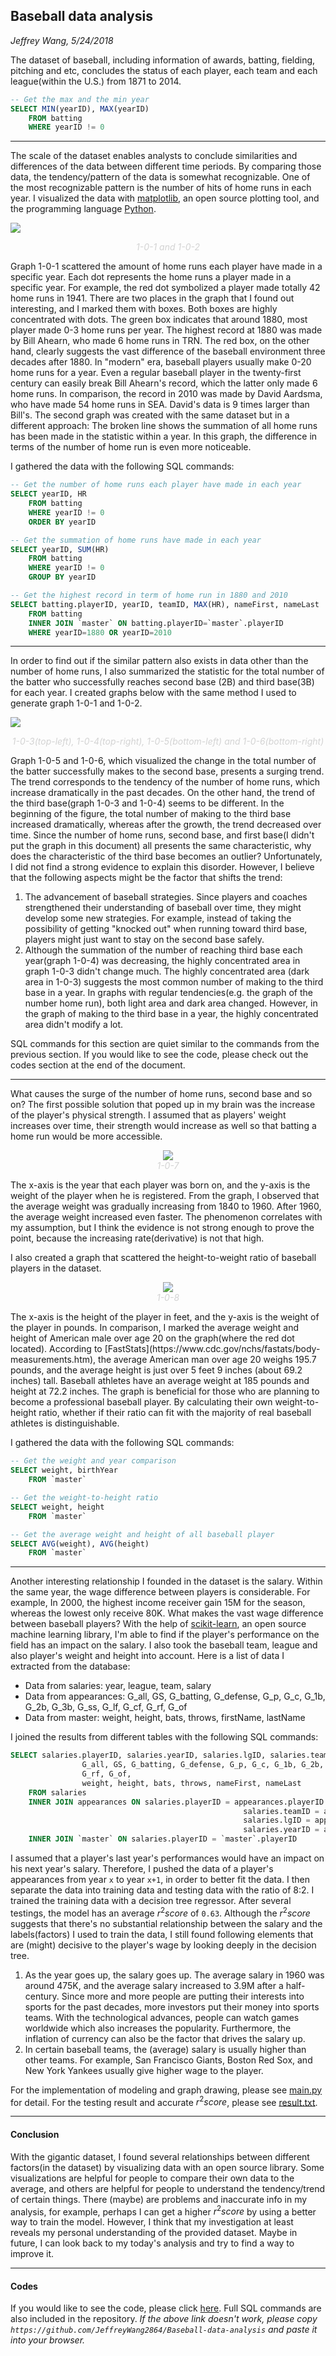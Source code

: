 ## Baseball data analysis
*Jeffrey Wang, 5/24/2018*


The dataset of baseball, including information of awards, batting, fielding, pitching and etc, concludes the status of each player, each team and each league(within the U.S.) from 1871 to 2014.

```sql
-- Get the max and the min year
SELECT MIN(yearID), MAX(yearID)
	FROM batting
	WHERE yearID != 0
```
___

The scale of the dataset enables analysts to conclude similarities and differences of the data between different time periods. By comparing those data, the tendency/pattern of the data is somewhat recognizable. One of the most recognizable pattern is the number of hits of home runs in each year. I visualized the data with [matplotlib](http://matplotlib.org/), an open source plotting tool, and the programming language [Python](https://www.python.org/).
<p>
    <img src='media/15271761548418/home%20runs.png' caption='1-0-1 and 1-0-2'>
    <center><em style="color:lightGray">1-0-1 and 1-0-2</em></center>
</p>

Graph 1-0-1 scattered the amount of home runs each player have made in a specific year. Each dot represents the home runs a player made in a specific year. For example, the red dot symbolized a player made totally 42 home runs in 1941. There are two places in the graph that I found out interesting, and I marked them with boxes. Both boxes are highly concentrated with dots. The green box indicates that around 1880, most player made 0-3 home runs per year. The highest record at 1880 was made by Bill Ahearn, who made 6 home runs in TRN. The red box, on the other hand, clearly suggests the vast difference of the baseball environment three decades after 1880. In "modern" era, baseball players usually make 0-20 home runs for a year. Even a regular baseball player in the twenty-first century can easily break Bill Ahearn's record, which the latter only made 6 home runs. In comparison, the record in 2010 was made by David Aardsma, who have made 54 home runs in SEA. David's data is 9 times larger than Bill's. The second graph was created with the same dataset but in a different approach: The broken line shows the summation of all home runs has been made in the statistic within a year. In this graph, the difference in terms of the number of home run is even more noticeable.

I gathered the data with the following SQL commands:

```sql
-- Get the number of home runs each player have made in each year
SELECT yearID, HR
	FROM batting
	WHERE yearID != 0
	ORDER BY yearID

-- Get the summation of home runs have made in each year
SELECT yearID, SUM(HR)
	FROM batting
	WHERE yearID != 0
	GROUP BY yearID

-- Get the highest record in term of home run in 1880 and 2010
SELECT batting.playerID, yearID, teamID, MAX(HR), nameFirst, nameLast
	FROM batting
	INNER JOIN `master` ON batting.playerID=`master`.playerID
	WHERE yearID=1880 OR yearID=2010
```
___

In order to find out if the similar pattern also exists in data other than the number of home runs, I also summarized the statistic for the total number of the batter who successfully reaches second base (2B) and third base(3B) for each year. I created graphs below with the same method I used to generate graph 1-0-1 and 1-0-2.
<p>
    <img src='https://github.com/JeffreyWang2864/Baseball-data-analysis/blob/master/images/2nd%20and%203rd%20base.png' caption='1-0-1 and 1-0-2'>
    <center><em style="color:lightGray">1-0-3(top-left), 1-0-4(top-right), 1-0-5(bottom-left) and 1-0-6(bottom-right)</em></center>
</p>
Graph 1-0-5 and 1-0-6, which visualized the change in the total number of the batter successfully makes to the second base, presents a surging trend. The trend corresponds to the tendency of the number of home runs, which increase dramatically in the past decades. On the other hand, the trend of the third base(graph 1-0-3 and 1-0-4) seems to be different. In the beginning of the figure, the total number of making to the third base increased dramatically, whereas after the growth, the trend decreased over time. Since the number of home runs, second base, and first base(I didn't put the graph in this document) all presents the same characteristic, why does the characteristic of the third base becomes an outlier? Unfortunately, I did not find a strong evidence to explain this disorder. However, I believe that the following aspects might be the factor that shifts the trend:

1. The advancement of baseball strategies. Since players and coaches strengthened their understanding of baseball over time, they might develop some new strategies. For example, instead of taking the possibility of getting "knocked out" when running toward third base, players might just want to stay on the second base safely.
2. Although the summation of the number of reaching third base each year(graph 1-0-4) was decreasing, the highly concentrated area in graph 1-0-3 didn't change much. The highly concentrated area (dark area in 1-0-3) suggests the most common number of making to the third base in a year. In graphs with regular tendencies(e.g. the graph of the number home run), both light area and dark area changed. However, in the graph of making to the third base in a year, the highly concentrated area didn't modify a lot.

SQL commands for this section are quiet similar to the commands from the previous section. If you would like to see the code, please check out the codes section at the end of the document.

___

What causes the surge of the number of home runs, second base and so on? The first possible solution that poped up in my brain was the increase of the player's physical strength. I assumed that as players' weight increases over time, their strength would increase as well so that batting a home run would be more accessible.
<p>
    <center><img src='https://github.com/JeffreyWang2864/Baseball-data-analysis/blob/master/images/weight.png' caption='1-0-1 and 1-0-2'></center>
    <center><em style="color:lightGray">1-0-7</em></center>
</p>
The x-axis is the year that each player was born on, and the y-axis is the weight of the player when he is registered. From the graph, I observed that the average weight was gradually increasing from 1840 to 1960. After 1960, the average weight increased even faster. The phenomenon correlates with my assumption, but I think the evidence is not strong enough to prove the point, because the increasing rate(derivative) is not that high.

I also created a graph that scattered the height-to-weight ratio of baseball players in the dataset.
<p>
    <center><img src='https://github.com/JeffreyWang2864/Baseball-data-analysis/blob/master/images/height-to-weight%20ratio.png' caption='1-0-1 and 1-0-2'></center>
    <center><em style="color:lightGray">1-0-8</em></center>
</p>
The x-axis is the height of the player in feet, and the y-axis is the weight of the player in pounds. In comparison, I marked the average weight and height of American male over age 20 on the graph(where the red dot located). According to [FastStats](https://www.cdc.gov/nchs/fastats/body-measurements.htm), the average American man over age 20 weighs 195.7 pounds, and the average height is just over 5 feet 9 inches (about 69.2 inches) tall. Baseball athletes have an average weight at 185 pounds and height at 72.2 inches. The graph is beneficial for those who are planning to become a professional baseball player. By calculating their own weight-to-height ratio, whether if their ratio can fit with the majority of real baseball athletes is distinguishable.

I gathered the data with the following SQL commands:

```sql
-- Get the weight and year comparison
SELECT weight, birthYear
	FROM `master`

-- Get the weight-to-height ratio
SELECT weight, height
	FROM `master`

-- Get the average weight and height of all baseball player
SELECT AVG(weight), AVG(height)
	FROM `master`
```

___

Another interesting relationship I founded in the dataset is the salary. Within the same year, the wage difference between players is considerable. For example, In 2000, the highest income receiver gain 15M for the season, whereas the lowest only receive 80K. What makes the vast wage difference between baseball players? With the help of [scikit-learn](http://scikit-learn.org/stable/), an open source machine learning library, I'm able to find if the player's performance on the field has an impact on the salary. I also took the baseball team, league and also player's weight and height into account. Here is a list of data I extracted from the database:

- Data from salaries: year, league, team, salary
- Data from appearances: G_all, GS, G_batting, G_defense, G_p, G_c, G_1b, G_2b, G_3b, G_ss, G_lf, G_cf, G_rf, G_of
- Data from master:   weight, height, bats, throws, firstName, lastName

I joined the results from different tables with the following SQL commands:

```sql
SELECT salaries.playerID, salaries.yearID, salaries.lgID, salaries.teamID, salary,
				G_all, GS, G_batting, G_defense, G_p, G_c, G_1b, G_2b, G_3b, G_ss, G_lf, G_cf,
				G_rf, G_of,
				weight, height, bats, throws, nameFirst, nameLast
	FROM salaries
	INNER JOIN appearances ON salaries.playerID = appearances.playerID and
													salaries.teamID = appearances.teamID and
													salaries.lgID = appearances.lgID and
													salaries.yearID = appearances.yearID
	INNER JOIN `master` ON salaries.playerID = `master`.playerID
```

I assumed that a player's last year's performances would have an impact on his next year's salary. Therefore, I pushed the data of a player's appearances from year `x` to year `x+1`, in order to better fit the data. I then separate the data into training data and testing data with the ratio of 8:2. I trained the training data with a decision tree regressor. After several testings, the model has an average $r^2 score$ of `0.63`. Although the $r^2 score$ suggests that there's no substantial relationship between the salary and the labels(factors) I used to train the data, I still found following elements that are (might) decisive to the player's wage by looking deeply in the decision tree.

1. As the year goes up, the salary goes up. The average salary in 1960 was around 475K, and the average salary increased to 3.9M after a half-century. Since more and more people are putting their interests into sports for the past decades, more investors put their money into sports teams. With the technological advances, people can watch games worldwide which also increases the popularity. Furthermore, the inflation of currency can also be the factor that drives the salary up.
2. In certain baseball teams, the (average) salary is usually higher than other teams. For example, San Francisco Giants, Boston Red Sox, and New York Yankees usually give higher wage to the player.

For the implementation of modeling and graph drawing, please see [main.py](https://github.com/JeffreyWang2864/Baseball-data-analysis/blob/master/main.py) for detail.
For the testing result and accurate $r^2 score$, please see [result.txt](https://github.com/JeffreyWang2864/Baseball-data-analysis/blob/master/result.txt).

___

#### Conclusion
With the gigantic dataset, I found several relationships between different factors(in the dataset) by visualizing data with an open source library. Some visualizations are helpful for people to compare their own data to the average, and others are helpful for people to understand the tendency/trend of certain things. There (maybe) are problems and inaccurate info in my analysis, for example, perhaps I can get a higher $r^2 score$ by using a better way to train the model. However, I think that my investigation at least reveals my personal understanding of the provided dataset. Maybe in future, I can look back to my today's analysis and try to find a way to improve it.
<br>

___
#### Codes
If you would like to see the code, please click [here](https://github.com/JeffreyWang2864/Baseball-data-analysis).
Full SQL commands are also included in the repository.
*If the above link doesn't work, please copy `https://github.com/JeffreyWang2864/Baseball-data-analysis` and paste it into your browser.*






